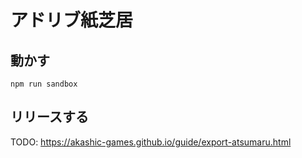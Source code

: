 # アドリブ紙芝居

## 動かす

```
npm run sandbox
```

## リリースする

TODO: https://akashic-games.github.io/guide/export-atsumaru.html
